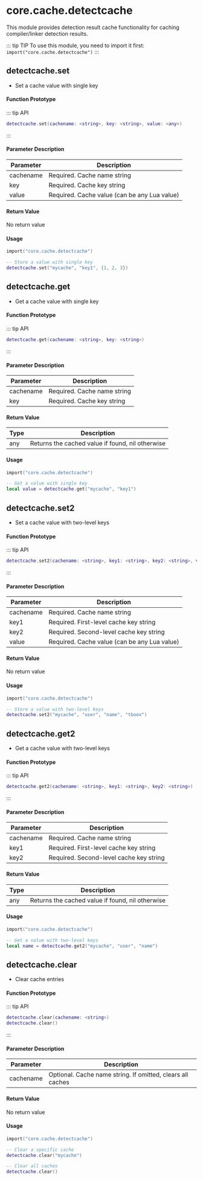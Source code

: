 # core.cache.detectcache

This module provides detection result cache functionality for caching compiler/linker detection results.

::: tip TIP
To use this module, you need to import it first: `import("core.cache.detectcache")`
:::

## detectcache.set

- Set a cache value with single key

#### Function Prototype

::: tip API
```lua
detectcache.set(cachename: <string>, key: <string>, value: <any>)
```
:::

#### Parameter Description

| Parameter | Description |
|-----------|-------------|
| cachename | Required. Cache name string |
| key | Required. Cache key string |
| value | Required. Cache value (can be any Lua value) |

#### Return Value

No return value

#### Usage

```lua
import("core.cache.detectcache")

-- Store a value with single key
detectcache.set("mycache", "key1", {1, 2, 3})
```

## detectcache.get

- Get a cache value with single key

#### Function Prototype

::: tip API
```lua
detectcache.get(cachename: <string>, key: <string>)
```
:::

#### Parameter Description

| Parameter | Description |
|-----------|-------------|
| cachename | Required. Cache name string |
| key | Required. Cache key string |

#### Return Value

| Type | Description |
|------|-------------|
| any | Returns the cached value if found, nil otherwise |

#### Usage

```lua
import("core.cache.detectcache")

-- Get a value with single key
local value = detectcache.get("mycache", "key1")
```

## detectcache.set2

- Set a cache value with two-level keys

#### Function Prototype

::: tip API
```lua
detectcache.set2(cachename: <string>, key1: <string>, key2: <string>, value: <any>)
```
:::

#### Parameter Description

| Parameter | Description |
|-----------|-------------|
| cachename | Required. Cache name string |
| key1 | Required. First-level cache key string |
| key2 | Required. Second-level cache key string |
| value | Required. Cache value (can be any Lua value) |

#### Return Value

No return value

#### Usage

```lua
import("core.cache.detectcache")

-- Store a value with two-level keys
detectcache.set2("mycache", "user", "name", "tboox")
```

## detectcache.get2

- Get a cache value with two-level keys

#### Function Prototype

::: tip API
```lua
detectcache.get2(cachename: <string>, key1: <string>, key2: <string>)
```
:::

#### Parameter Description

| Parameter | Description |
|-----------|-------------|
| cachename | Required. Cache name string |
| key1 | Required. First-level cache key string |
| key2 | Required. Second-level cache key string |

#### Return Value

| Type | Description |
|------|-------------|
| any | Returns the cached value if found, nil otherwise |

#### Usage

```lua
import("core.cache.detectcache")

-- Get a value with two-level keys
local name = detectcache.get2("mycache", "user", "name")
```

## detectcache.clear

- Clear cache entries

#### Function Prototype

::: tip API
```lua
detectcache.clear(cachename: <string>)
detectcache.clear()
```
:::

#### Parameter Description

| Parameter | Description |
|-----------|-------------|
| cachename | Optional. Cache name string. If omitted, clears all caches |

#### Return Value

No return value

#### Usage

```lua
import("core.cache.detectcache")

-- Clear a specific cache
detectcache.clear("mycache")

-- Clear all caches
detectcache.clear()
```
